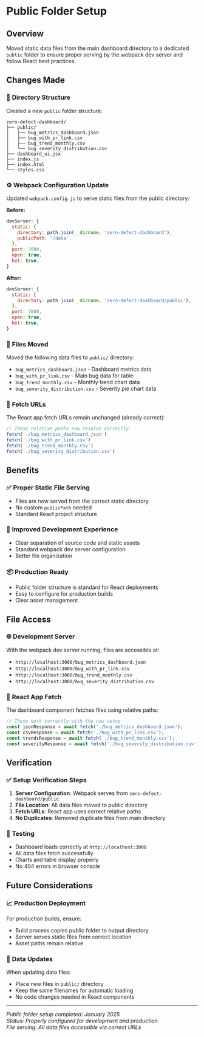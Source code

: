 # Public Folder Setup

## Overview
Moved static data files from the main dashboard directory to a dedicated `public` folder to ensure proper serving by the webpack dev server and follow React best practices.

## Changes Made

### 📁 **Directory Structure**
Created a new `public` folder structure:
```
zero-defect-dashboard/
├── public/
│   ├── bug_metrics_dashboard.json
│   ├── bug_with_pr_link.csv
│   ├── bug_trend_monthly.csv
│   └── bug_severity_distribution.csv
├── dashboard_ui.jsx
├── index.js
├── index.html
└── styles.css
```

### ⚙️ **Webpack Configuration Update**
Updated `webpack.config.js` to serve static files from the public directory:

**Before:**
```javascript
devServer: {
  static: {
    directory: path.join(__dirname, 'zero-defect-dashboard'),
    publicPath: '/data',
  },
  port: 3000,
  open: true,
  hot: true,
}
```

**After:**
```javascript
devServer: {
  static: {
    directory: path.join(__dirname, 'zero-defect-dashboard/public'),
  },
  port: 3000,
  open: true,
  hot: true,
}
```

### 📄 **Files Moved**
Moved the following data files to `public/` directory:
- `bug_metrics_dashboard.json` - Dashboard metrics data
- `bug_with_pr_link.csv` - Main bug data for table
- `bug_trend_monthly.csv` - Monthly trend chart data
- `bug_severity_distribution.csv` - Severity pie chart data

### 🔗 **Fetch URLs**
The React app fetch URLs remain unchanged (already correct):
```javascript
// These relative paths now resolve correctly
fetch('./bug_metrics_dashboard.json')
fetch('./bug_with_pr_link.csv')
fetch('./bug_trend_monthly.csv')
fetch('./bug_severity_distribution.csv')
```

## Benefits

### ✅ **Proper Static File Serving**
- Files are now served from the correct static directory
- No custom `publicPath` needed
- Standard React project structure

### 🚀 **Improved Development Experience**
- Clear separation of source code and static assets
- Standard webpack dev server configuration
- Better file organization

### 📦 **Production Ready**
- Public folder structure is standard for React deployments
- Easy to configure for production builds
- Clear asset management

## File Access

### 🌐 **Development Server**
With the webpack dev server running, files are accessible at:
- `http://localhost:3000/bug_metrics_dashboard.json`
- `http://localhost:3000/bug_with_pr_link.csv`
- `http://localhost:3000/bug_trend_monthly.csv`
- `http://localhost:3000/bug_severity_distribution.csv`

### 📱 **React App Fetch**
The dashboard component fetches files using relative paths:
```javascript
// These work correctly with the new setup
const jsonResponse = await fetch('./bug_metrics_dashboard.json');
const csvResponse = await fetch('./bug_with_pr_link.csv');
const trendsResponse = await fetch('./bug_trend_monthly.csv');
const severityResponse = await fetch('./bug_severity_distribution.csv');
```

## Verification

### ✅ **Setup Verification Steps**
1. **Server Configuration**: Webpack serves from `zero-defect-dashboard/public`
2. **File Location**: All data files moved to public directory
3. **Fetch URLs**: React app uses correct relative paths
4. **No Duplicates**: Removed duplicate files from main directory

### 🔧 **Testing**
- Dashboard loads correctly at `http://localhost:3000`
- All data files fetch successfully
- Charts and table display properly
- No 404 errors in browser console

## Future Considerations

### 📈 **Production Deployment**
For production builds, ensure:
- Build process copies public folder to output directory
- Server serves static files from correct location
- Asset paths remain relative

### 🔄 **Data Updates**
When updating data files:
- Place new files in `public/` directory
- Keep the same filenames for automatic loading
- No code changes needed in React components

---

*Public folder setup completed: January 2025*  
*Status: Properly configured for development and production*  
*File serving: All data files accessible via correct URLs*